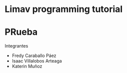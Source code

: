 # Limav programming tutorial
# PRueba

Integrantes

- Fredy Caraballo Páez
- Isaac Villalobos Arteaga
- Katerin Muñoz
